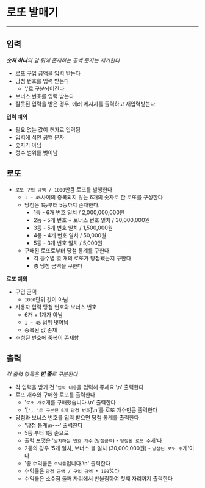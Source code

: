 # 로또 발매기

***

## 입력

_**숫자 하나**의 앞 뒤에 존재하는 공백 문자는 제거한다_

- 로또 구입 금액을 입력 받는다
- 당첨 번호를 입력 받는다
    - ','로 구분되어진다
- 보너스 번호를 입력 받는다
- 잘못된 입력을 받은 경우, 에러 메시지를 출력하고 재입력받는다

__입력 예외__

- 필요 없는 값이 추가로 입력됨
- 입력에 섞인 공백 문자
- 숫자가 아님
- 정수 범위를 벗어남

## 로또

- `로또 구입 금액 / 1000`만큼 로또를 발행한다
    - `1 ~ 45`사이의 중복되지 않는 6개의 숫자로 한 로또를 구성한다
    - 당첨은 1등부터 5등까지 존재한다.
        - 1등 - 6개 번호 일치 / 2,000,000,000원
        - 2등 - 5개 번호 + 보너스 번호 일치 / 30,000,000원
        - 3등 - 5개 번호 일치 / 1,500,000원
        - 4등 - 4개 번호 일치 / 50,000원
        - 5등 - 3개 번호 일치 / 5,000원
    - 구매된 로또로부터 당첨 통계를 구한다
        - 각 등수별 몇 개의 로또가 당첨됐는지 구한다
        - 총 당첨 금액을 구한다

__로또 예외__

- 구입 금액
    - `1000`단위 값이 아님
- 사용자 입력 당첨 번호와 보너스 번호
    - 6개 + 1개가 아님
    - `1 ~ 45` 범위 벗어남
    - 중복된 값 존재
- 추첨된 번호에 중복이 존재함

## 출력

_각 출력 항목은 **빈 줄**로 구분된다_

- 각 입력을 받기 전 '`입력 내용`을 입력해 주세요.\n' 출력한다
- 로또 개수와 구매한 로또를 출력한다
    - '`로또 개수`개를 구매했습니다.\n' 출력한다
    - '[`', '로 구분된 6개 당첨 번호`]\n'를 로또 개수만큼 출력한다
- 당첨과 보너스 번호를 입력 받으면 당첨 통계를 출력한다
    - '당첨 통계\n---' 출력한다
    - 5등 부터 1등 순으로
    - 출력 포맷은 '`일치하는 번호 개수` (`당첨금액`) - `당첨된 로또 수`개'다
    - 2등의 경우 '5개 일치, 보너스 볼 일치 (30,000,000원) - `당첨된 로또 수`개'이다
    - '총 수익률은 `수익률`입니다.\n' 출력한다
    - 수익률은 `당첨 금액 / 구입 금액 * 100`%다
    - 수익률은 소수점 둘째 자리에서 반올림하여 첫째 자리까지 출력한다
